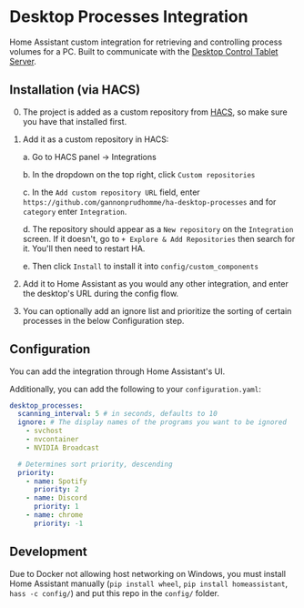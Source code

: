 # Desktop Processes Integration

Home Assistant custom integration for retrieving and controlling process volumes for a PC.
 Built to communicate with the [Desktop Control Tablet Server](https://github.com/gannonprudhomme/Desktop-Control-Tablet-Server).

## Installation (via HACS)

0. The project is added as a custom repository from [HACS](https://hacs.xyz/), so make sure you have that installed first.

1. Add it as a custom repository in HACS:

    a. Go to HACS panel -> Integrations

    b. In the dropdown on the top right, click `Custom repositories`

    c. In the `Add custom repository URL` field, enter `https://github.com/gannonprudhomme/ha-desktop-processes`
    and for `category` enter `Integration`.

    d. The repository should appear as a `New repository` on the `Integration` screen. If it doesn't,
    go to `+ Explore & Add Repositories` then search for it. You'll then need to restart HA.

    e. Then click `Install` to install it into `config/custom_components`

2. Add it to Home Assistant as you would any other integration, and enter the desktop's URL
during the config flow.

3. You can optionally add an ignore list and prioritize the sorting of certain processes in the
below Configuration step.

## Configuration

You can add the integration through Home Assistant's UI.

Additionally, you can add the following to your `configuration.yaml`:

```yaml
desktop_processes:
  scanning_interval: 5 # in seconds, defaults to 10
  ignore: # The display names of the programs you want to be ignored
    - svchost
    - nvcontainer
    - NVIDIA Broadcast

  # Determines sort priority, descending
  priority:
    - name: Spotify
      priority: 2
    - name: Discord
      priority: 1
    - name: chrome
      priority: -1
```

## Development

Due to Docker not allowing host networking on Windows, you must install Home Assistant manually
(`pip install wheel`, `pip install homeassistant`, `hass -c config/`) and put this repo
in the `config/` folder.

